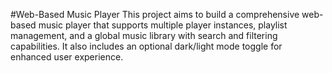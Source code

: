 #Web-Based Music Player
This project aims to build a comprehensive web-based music player that supports multiple player instances, playlist management, and a global music library with search and filtering capabilities. It also includes an optional dark/light mode toggle for enhanced user experience.
